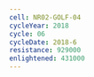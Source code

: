 ```yaml
---
cell: NR02-GOLF-04
cycleYear: 2018
cycle: 06
cycleDate: 2018-6
resistance: 929000
enlightened: 431000 
---
```

      